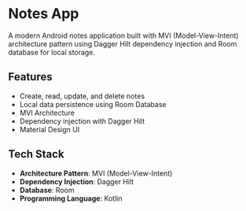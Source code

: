 # Notes App

A modern Android notes application built with MVI (Model-View-Intent) architecture pattern using Dagger Hilt dependency injection and Room database for local storage.

## Features

- Create, read, update, and delete notes
- Local data persistence using Room Database
- MVI Architecture
- Dependency injection with Dagger Hilt
- Material Design UI

## Tech Stack

- **Architecture Pattern**: MVI (Model-View-Intent)
- **Dependency Injection**: Dagger Hilt
- **Database**: Room
- **Programming Language**: Kotlin
